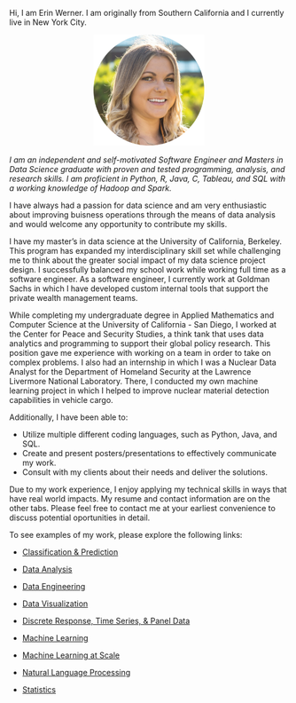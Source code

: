 Hi, I am Erin Werner. I am originally from Southern California and I currently live in New York City. 

<p align="center">
  <img src="/images/headshot_circle.png" width="200" height="200">
</p>

*I am an independent and self-motivated Software Engineer and Masters in Data Science graduate with proven and tested programming, analysis, and research skills. I am proficient in Python, R, Java, C, Tableau, and SQL with a working knowledge of Hadoop and Spark.*

I have always had a passion for data science and am very enthusiastic about improving buisness operations through the means of data analysis and would welcome any opportunity to contribute my skills. 

I have my master’s in data science at the University of California, Berkeley. This program has expanded my interdisciplinary skill set while challenging me to think about the greater social impact of my data science project design. I successfully balanced my school work while working full time as a software engineer. As a software engineer, I currently work at Goldman Sachs in which I have developed custom internal tools that support the private wealth management teams.

While completing my undergraduate degree in Applied Mathematics and Computer Science at the University of California - San Diego, I worked at the Center for Peace and Security Studies, a think tank that uses data analytics and programming to support their global policy research. This position gave me experience with working on a team in order to take on complex problems. I also had an internship in which I was a Nuclear Data Analyst for the Department of Homeland Security at the Lawrence Livermore National Laboratory. There, I conducted my own machine learning project in which I helped to improve nuclear material detection capabilities in vehicle cargo.

Additionally, I have been able to:
* Utilize multiple different coding languages, such as Python, Java, and SQL.
* Create and present posters/presentations to effectively communicate my work.
* Consult with my clients about their needs and deliver the solutions.

Due to my work experience, I enjoy applying my technical skills in ways that have real world impacts. My resume and contact information are on the other tabs. Please feel free to contact me at your earliest convenience to discuss potential oportunities in detail.

To see examples of my work, please explore the following links:

* [Classification & Prediction](https://github.com/etwernerMIDS/Capstone)

* [Data Analysis](https://github.com/etwernerMIDS/Data_Analysis)

* [Data Engineering](https://github.com/etwernerMIDS/Data_Engineering)

* [Data Visualization](https://github.com/etwernerMIDS/Visualizations)

* [Discrete Response, Time Series, & Panel Data](https://github.com/etwernerMIDS/Time_Series)

* [Machine Learning](https://github.com/etwernerMIDS/Machine_Learning)

* [Machine Learning at Scale](https://github.com/etwernerMIDS/Machine_Learning_at_Scale) 

* [Natural Language Processing](https://github.com/etwernerMIDS/Natural_Language_Processing)

* [Statistics](https://github.com/etwernerMIDS/Statistics)

